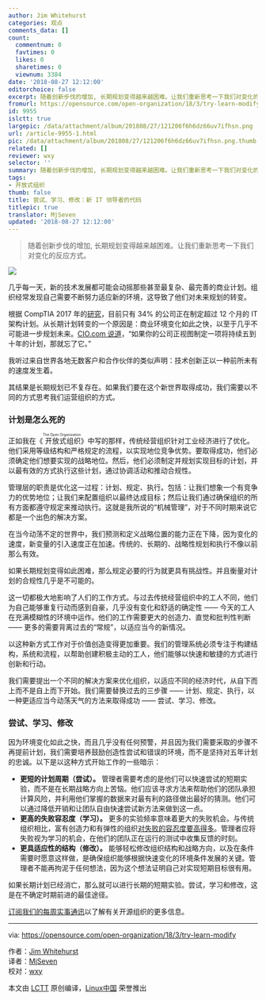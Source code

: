 ```yaml
---
author: Jim Whitehurst
categories: 观点
comments_data: []
count:
  commentnum: 0
  favtimes: 0
  likes: 0
  sharetimes: 0
  viewnum: 3384
date: '2018-08-27 12:12:00'
editorchoice: false
excerpt: 随着创新步伐的增加, 长期规划变得越来越困难。让我们重新思考一下我们对变化的反应方式。
fromurl: https://opensource.com/open-organization/18/3/try-learn-modify
id: 9955
islctt: true
largepic: /data/attachment/album/201808/27/121206f6h6dz66uv7ifhsn.png
url: /article-9955-1.html
pic: /data/attachment/album/201808/27/121206f6h6dz66uv7ifhsn.png.thumb.jpg
related: []
reviewer: wxy
selector: ''
summary: 随着创新步伐的增加, 长期规划变得越来越困难。让我们重新思考一下我们对变化的反应方式。
tags:
- 开放式组织
thumb: false
title: 尝试、学习、修改：新 IT 领导者的代码
titlepic: true
translator: MjSeven
updated: '2018-08-27 12:12:00'
---
```



> 
> 随着创新步伐的增加, 长期规划变得越来越困难。让我们重新思考一下我们对变化的反应方式。
> 
> 
> 


![](/data/attachment/album/201808/27/121206f6h6dz66uv7ifhsn.png)


几乎每一天，新的技术发展都可能会动摇那些甚至最复杂、最完善的商业计划。组织经常发现自己需要不断努力适应新的环境，这导致了他们对未来规划的转变。


根据 CompTIA 2017 年的[研究](https://www.cio.com/article/3246027/enterprise-architecture/the-death-of-long-term-it-planning.html?upd=1515780110970)，目前只有 34% 的公司正在制定超过 12 个月的 IT 架构计划。从长期计划转变的一个原因是：商业环境变化如此之快，以至于几乎不可能进一步规划未来。[CIO.com 说道](https://www.cio.com/article/3246027/enterprise-architecture/the-death-of-long-term-it-planning.html?upd=1515780110970)，“如果你的公司正视图制定一项将持续五到十年的计划，那就忘了它。”


我听过来自世界各地无数客户和合作伙伴的类似声明：技术创新正以一种前所未有的速度发生着。


其结果是长期规划已不复存在。如果我们要在这个新世界取得成功，我们需要以不同的方式思考我们运营组织的方式。


### 计划是怎么死的


正如我在《<ruby> 开放式组织 <rt>  The Open Organization </rt></ruby>》中写的那样，传统经营组织针对工业经济进行了优化。他们采用等级结构和严格规定的流程，以实现地位竞争优势。要取得成功，他们必须确定他们想要实现的战略地位。然后，他们必须制定并规划实现目标的计划，并以最有效的方式执行这些计划，通过协调活动和推动合规性。


管理层的职责是优化这一过程：计划、规定、执行。包括：让我们想象一个有竞争力的优势地位；让我们来配置组织以最终达成目标；然后让我们通过确保组织的所有方面都遵守规定来推动执行。这就是我所说的“机械管理”，对于不同时期来说它都是一个出色的解决方案。


在当今动荡不定的世界中，我们预测和定义战略位置的能力正在下降，因为变化的速度，新变量的引入速度正在加速。传统的、长期的、战略性规划和执行不像以前那么有效。


如果长期规划变得如此困难，那么规定必要的行为就更具有挑战性。并且衡量对计划的合规性几乎是不可能的。


这一切都极大地影响了人们的工作方式。与过去传统经营组织中的工人不同，他们为自己能够重复行动而感到自豪，几乎没有变化和舒适的确定性 —— 今天的工人在充满模糊性的环境中运作。他们的工作需要更大的创造力、直觉和批判性判断 —— 更多的需要背离过去的“常规”，以适应当今的新情况。


以这种新方式工作对于价值创造变得更加重要。我们的管理系统必须专注于构建结构，系统和流程，以帮助创建积极主动的工人，他们能够以快速和敏捷的方式进行创新和行动。


我们需要提出一个不同的解决方案来优化组织，以适应不同的经济时代，从自下而上而不是自上而下开始。我们需要替换过去的三步骤 —— 计划、规定、执行，以一种更适应当今动荡天气的方法来取得成功 —— 尝试、学习、修改。


### 尝试、学习、修改


因为环境变化如此之快，而且几乎没有任何预警，并且因为我们需要采取的步骤不再提前计划，我们需要培养鼓励创造性尝试和错误的环境，而不是坚持对五年计划的忠诚。以下是以这种方式开始工作的一些暗示：


* **更短的计划周期（尝试）。** 管理者需要考虑的是他们可以快速尝试的短期实验，而不是在长期战略方向上苦恼。他们应该寻求方法来帮助他们的团队承担计算风险，并利用他们掌握的数据来对最有利的路径做出最好的猜测。他们可以通过降低开销和让团队自由快速尝试新方法来做到这一点。
* **更高的失败容忍度（学习）。** 更多的实验频率意味着更大的失败机会。与传统组织相比，富有创造力和有弹性的组织[对失败的容忍度要高得多](https://opensource.com/open-organization/16/12/building-culture-innovation-your-organization)。管理者应将失败视为学习的机会，在他们的团队正在运行的测试中收集反馈的时刻。
* **更具适应性的结构（修改）。** 能够轻松修改组织结构和战略方向，以及在条件需要时愿意这样做，是确保组织能够根据快速变化的环境条件发展的关键。管理者不能再拘泥于任何想法，因为这个想法证明自己对实现短期目标很有用。


如果长期计划已经消亡，那么就可以进行长期的短期实验。尝试，学习和修改，这是在不确定时期前进的最佳途径。


[订阅我们的每周实事通讯](https://opensource.com/open-organization/resources/newsletter)以了解有关开源组织的更多信息。




---


via: <https://opensource.com/open-organization/18/3/try-learn-modify>


作者：[Jim Whitehurst](https://opensource.com/users/remyd)  
 译者：[MjSeven](https://github.com/MjSeven)  
 校对：[wxy](https://github.com/wxy)


本文由 [LCTT](https://github.com/LCTT/TranslateProject) 原创编译，[Linux中国](https://linux.cn/) 荣誉推出